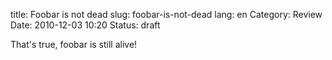 title: Foobar is not dead
slug: foobar-is-not-dead
lang: en
Category: Review
Date: 2010-12-03 10:20
Status: draft

That's true, foobar is still alive!

